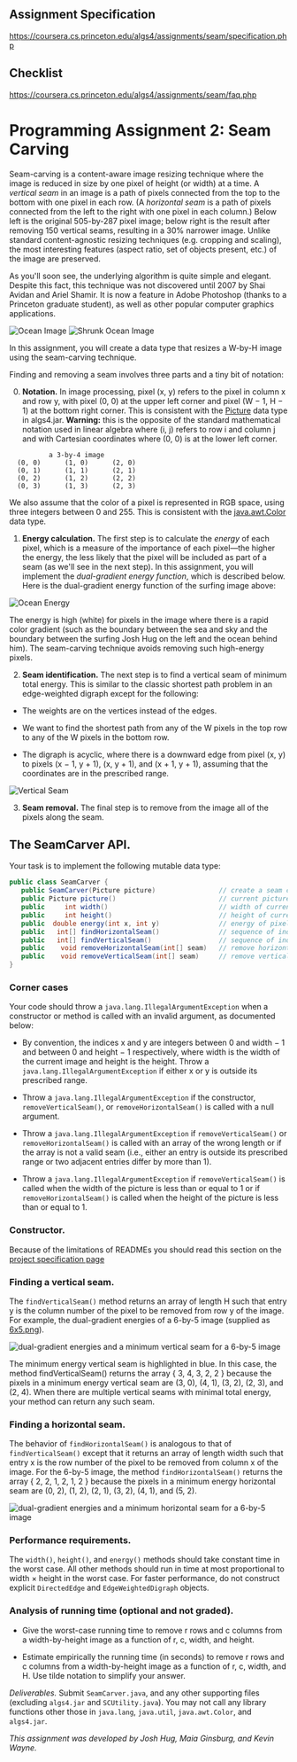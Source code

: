 ## Assignment Specification
https://coursera.cs.princeton.edu/algs4/assignments/seam/specification.php

## Checklist 
https://coursera.cs.princeton.edu/algs4/assignments/seam/faq.php

# Programming Assignment 2: Seam Carving

Seam-carving is a content-aware image resizing technique where the image is reduced in size by one pixel of height (or width) at a time. A *vertical seam* in an image is a path of pixels connected from the top to the bottom with one pixel in each row. (A *horizontal seam* is a path of pixels connected from the left to the right with one pixel in each column.) Below left is the original 505-by-287 pixel image; below right is the result after removing 150 vertical seams, resulting in a 30% narrower image. Unlike standard content-agnostic resizing techniques (e.g. cropping and scaling), the most interesting features (aspect ratio, set of objects present, etc.) of the image are preserved.

As you'll soon see, the underlying algorithm is quite simple and elegant. Despite this fact, this technique was not discovered until 2007 by Shai Avidan and Ariel Shamir. It is now a feature in Adobe Photoshop (thanks to a Princeton graduate student), as well as other popular computer graphics applications.

![Ocean Image](./images/HJoceanSmall.png) ![Shrunk Ocean Image](./images/HJoceanSmallShrunk.png)

In this assignment, you will create a data type that resizes a W-by-H image using the seam-carving technique.

Finding and removing a seam involves three parts and a tiny bit of notation:

0. **Notation.** In image processing, pixel (x, y) refers to the pixel in column x and row y, with pixel (0, 0) at the upper left corner and pixel (W − 1, H − 1) at the bottom right corner. This is consistent with the [Picture](https://algs4.cs.princeton.edu/code/javadoc/edu/princeton/cs/algs4/Picture.html) data type in algs4.jar. **Warning:** this is the opposite of the standard mathematical notation used in linear algebra where (i, j) refers to row i and column j and with Cartesian coordinates where (0, 0) is at the lower left corner.
```
          a 3-by-4 image
  (0, 0)  	  (1, 0)  	  (2, 0)  
  (0, 1)  	  (1, 1)  	  (2, 1)  
  (0, 2)  	  (1, 2)  	  (2, 2)  
  (0, 3)  	  (1, 3)  	  (2, 3)  
```
We also assume that the color of a pixel is represented in RGB space, using three integers between 0 and 255. This is consistent with the [java.awt.Color](http://docs.oracle.com/javase/7/docs/api/java/awt/Color.html) data type.

1. **Energy calculation.** The first step is to calculate the *energy* of each pixel, which is a measure of the importance of each pixel—the higher the energy, the less likely that the pixel will be included as part of a seam (as we'll see in the next step). In this assignment, you will implement the *dual-gradient energy function*, which is described below. Here is the dual-gradient energy function of the surfing image above:

![Ocean Energy](./images/HJoceanSmallEnergy.png)

The energy is high (white) for pixels in the image where there is a rapid color gradient (such as the boundary between the sea and sky and the boundary between the surfing Josh Hug on the left and the ocean behind him). The seam-carving technique avoids removing such high-energy pixels.

2. **Seam identification.** The next step is to find a vertical seam of minimum total energy. This is similar to the classic shortest path problem in an edge-weighted digraph except for the following:
- The weights are on the vertices instead of the edges.

- We want to find the shortest path from any of the W pixels in the top row to any of the W pixels in the bottom row.

- The digraph is acyclic, where there is a downward edge from pixel (x, y) to pixels (x − 1, y + 1), (x, y + 1), and (x + 1, y + 1), assuming that the coordinates are in the prescribed range.

![Vertical Seam](./images/HJoceanSmallVerticalSeam.png)

3. **Seam removal.** The final step is to remove from the image all of the pixels along the seam.

## The SeamCarver API. 
Your task is to implement the following mutable data type:

```java
public class SeamCarver {
   public SeamCarver(Picture picture)                // create a seam carver object based on the given picture
   public Picture picture()                          // current picture
   public     int width()                            // width of current picture
   public     int height()                           // height of current picture
   public  double energy(int x, int y)               // energy of pixel at column x and row y
   public   int[] findHorizontalSeam()               // sequence of indices for horizontal seam
   public   int[] findVerticalSeam()                 // sequence of indices for vertical seam
   public    void removeHorizontalSeam(int[] seam)   // remove horizontal seam from current picture
   public    void removeVerticalSeam(int[] seam)     // remove vertical seam from current picture
}
```

### Corner cases
Your code should throw a `java.lang.IllegalArgumentException` when a constructor or method is called with an invalid argument, as documented below:

- By convention, the indices x and y are integers between 0 and width − 1 and between 0 and height − 1 respectively, where width is the width of the current image and height is the height. Throw a `java.lang.IllegalArgumentException` if either x or y is outside its prescribed range.

- Throw a `java.lang.IllegalArgumentException` if the constructor, `removeVerticalSeam()`, or `removeHorizontalSeam()` is called with a null argument.

- Throw a `java.lang.IllegalArgumentException` if `removeVerticalSeam()` or `removeHorizontalSeam()` is called with an array of the wrong length or if the array is not a valid seam (i.e., either an entry is outside its prescribed range or two adjacent entries differ by more than 1).

- Throw a `java.lang.IllegalArgumentException` if `removeVerticalSeam()` is called when the width of the picture is less than or equal to 1 or if `removeHorizontalSeam()` is called when the height of the picture is less than or equal to 1.

### Constructor.
Because of the limitations of READMEs you should read this section on the [project specification page](http://coursera.cs.princeton.edu/algs4/assignments/seam.html)

### Finding a vertical seam.
The `findVerticalSeam()` method returns an array of length H such that entry y is the column number of the pixel to be removed from row y of the image. For example, the dual-gradient energies of a 6-by-5 image (supplied as [6x5.png](http://coursera.cs.princeton.edu/algs4/testing/seamCarving/6x5.png)).

![dual-gradient energies and a minimum vertical seam for a 6-by-5 image](./images/vertical-seam.png)

The minimum energy vertical seam is highlighted in blue. In this case, the method findVerticalSeam() returns the array { 3, 4, 3, 2, 2 } because the pixels in a minimum energy vertical seam are (3, 0), (4, 1), (3, 2), (2, 3), and (2, 4). When there are multiple vertical seams with minimal total energy, your method can return any such seam.

### Finding a horizontal seam. 
The behavior of `findHorizontalSeam()` is analogous to that of `findVerticalSeam()` except that it returns an array of length width such that entry x is the row number of the pixel to be removed from column x of the image. For the 6-by-5 image, the method `findHorizontalSeam()` returns the array { 2, 2, 1, 2, 1, 2 } because the pixels in a minimum energy horizontal seam are (0, 2), (1, 2), (2, 1), (3, 2), (4, 1), and (5, 2).

![dual-gradient energies and a minimum horizontal seam for a 6-by-5 image](./images/horizontal-seam.png)

### Performance requirements. 
The `width()`, `height()`, and `energy()` methods should take constant time in the worst case. All other methods should run in time at most proportional to width × height in the worst case. For faster performance, do not construct explicit `DirectedEdge` and `EdgeWeightedDigraph` objects.

### Analysis of running time (optional and not graded). 

- Give the worst-case running time to remove r rows and c columns from a width-by-height image as a function of r, c, width, and height.

- Estimate empirically the running time (in seconds) to remove r rows and c columns from a width-by-height image as a function of r, c, width, and H. Use tilde notation to simplify your answer.

*Deliverables.* Submit `SeamCarver.java`, and any other supporting files (excluding `algs4.jar` and `SCUtility.java`). You may not call any library functions other those in `java.lang`, `java.util`, `java.awt.Color`, and `algs4.jar`.

*This assignment was developed by Josh Hug, Maia Ginsburg, and Kevin Wayne.*
